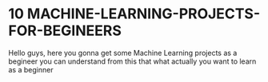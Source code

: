 # 10 MACHINE-LEARNING-PROJECTS-FOR-BEGINEERS
Hello guys, 
here you gonna get some Machine Learning projects as a begineer you can understand from this that what actually you want to learn as a beginner

